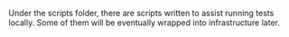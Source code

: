 Under the scripts folder, there are scripts written to assist running tests locally. Some of them will be eventually wrapped into infrastructure later.
